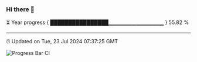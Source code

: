 ### Hi there 👋

⏳ Year progress { ████████████████▁▁▁▁▁▁▁▁▁▁▁▁▁▁ } 55.82 %

---

⏰ Updated on Tue, 23 Jul 2024 07:37:25 GMT

![Progress Bar CI](https://github.com/IshwaranRudhara/GIT-ACTION/workflows/Progress%20Bar%20CI/badge.svg)
